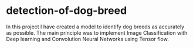 # detection-of-dog-breed
In this project I have created a model to identify dog breeds as accurately as possible. The main principle was to implement Image Classification with Deep learning and Convolution Neural Networks using Tensor flow.
